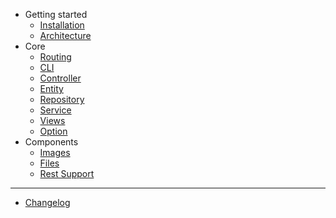 - Getting started
  - [Installation](getting-started/installation.md)
  - [Architecture](getting-started/architecture.md)
- Core
  - [Routing](core/routing.md)
  - [CLI](core/cli.md)
  - [Controller](core/controller.md)
  - [Entity](core/entity.md)
  - [Repository](core/repository.md)
  - [Service](core/service.md)
  - [Views](core/views.md)
  - [Option](core/options.md)
- Components
  - [Images](components/image.md)
  - [Files](components/files.md)
  - [Rest Support](components/rest.md)

<hr id="hr-sidebar">

- [Changelog](changelog.md)